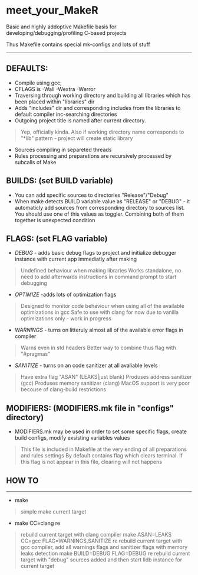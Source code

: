 # meet_your_MakeR
Basic and highly addoptive Makefile basis for developing/debugging/profiling C-based projects

Thus Makefile contains special mk-configs and lots of stuff
___
## DEFAULTS:
* Compile using gcc;
* CFLAGS is -Wall -Wextra -Werror
* Traversing through working directory and building all libraries which has been placed within "libraries" dir
* Adds "includes" dir and corresponding includes from the libraries to default compiler inc-searching directories
* Outgoing project title is named after current directory.
> Yep, officially kinda. Also if working directory name corresponds to "*lib" pattern - project will create static library
* Sources compiling in separeted threads
* Rules processing and preparetions are recursively processed by subcalls of Make

## BUILDS: (set BUILD variable)
* You can add specific sources to directories "Release"/"Debug"
* When make detects BUILD variable value as "RELEASE" or "DEBUG" - it automaticly add sources from corresponding directory
to sources list. You should use one of this values as toggler. Combining both of them together is unexpected condition
	
## FLAGS: (set FLAG variable)
* *DEBUG* - adds basic debug flags to project and initialize debugger instance with current app immediatly after making
> Undefined behaviour when making libraries
> Works standalone, no need to add afterwards instructions in command prompt to start debugging
* *OPTIMIZE* -adds lots of optimization flags
> Designed to monitor code behaviour when using all of the available optimizations in gcc
> Safe to use with clang for now due to vanilla optimizations only - work in progress
* *WARNINGS* - turns on litteruly almost all of the available error flags in compiler
> Warns even in std headers
> Better way to combine thus flag with "#pragmas"
* *SANITIZE* - turns on an code sanitizer at all avaliable levels
> Have extra flag "ASAN" (LEAKS|just blank)
> Produses address sanitizer (gcc)
> Produses memory sanitizer (clang)
> MacOS support is very poor becouse of clang-build restrictions

## MODIFIERS: (MODIFIERS.mk file in "configs" directory)
* MODIFIERS.mk may be used in order to set some specific flags, create build configs, modify exsisting variables values
> This file is included in Makefile at the very ending of all preparations and rules settings
> By default contains flag which clears terminal. If this flag is not appear in this file, clearing will not happens

## HOW TO
___
* make
> simple make current target
* make CC=clang re
> rebuild current target with clang compiler
make ASAN=LEAKS CC=gcc FLAG=WARNINGS,SANITIZE re
> rebuild current target with gcc compiler, add all warnings flags and sanitizer flags with memory leaks detection
make BUILD=DEBUG FLAG=DEBUG re
> rebuild current target with "debug" sources added and then start lldb instance for current target
